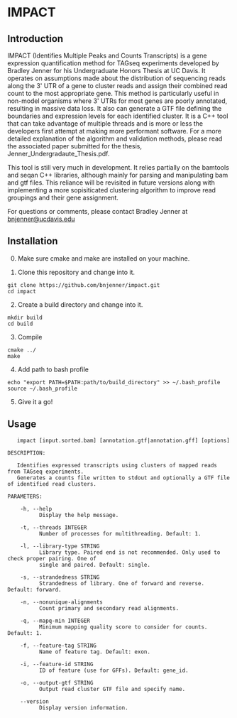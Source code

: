 # IMPACT

## Introduction

IMPACT (Identifies Multiple Peaks and Counts Transcripts) is a gene 
expression quantification method for TAGseq experiments developed 
by Bradley Jenner for his Undergraduate Honors Thesis at UC Davis. 
It operates on assumptions made about the distribution of sequencing reads
along the 3' UTR of a gene to cluster reads and assign their combined 
read count to the most appropriate gene. This method is particularly
useful in non-model organisms where 3' UTRs for most genes are poorly
annotated, resulting in massive data loss. It also can generate a GTF file
defining the boundaries and expression levels for each identified cluster. 
It is a C++ tool that can take advantage of multiple threads and is more or
less the developers first attempt at making more performant software. For
a more detailed explanation of the algorithm and validation methods, 
please read the associated paper submitted for the thesis, Jenner_Undergradaute_Thesis.pdf.


This tool is still very much in development. It relies partially
on the bamtools and seqan C++ libraries, although mainly for parsing
and manipulating bam and gtf files. This reliance will be revisited in
future versions along with implementing a more sopisiticated clustering 
algorithm to improve read groupings and their gene assignment.

For questions or comments, please contact
Bradley Jenner at <bnjenner@ucdavis.edu>

## Installation

0. Make sure cmake and make are installed on your machine.

1. Clone this repository and change into it.
```
git clone https://github.com/bnjenner/impact.git
cd impact
```

2. Create a build directory and change into it.
```
mkdir build
cd build
```

3. Compile
```
cmake ../
make
```

4. Add path to bash profile
```
echo "export PATH=$PATH:path/to/build_directory" >> ~/.bash_profile
source ~/.bash_profile
```
5. Give it a go! 

## Usage
```
   impact [input.sorted.bam] [annotation.gtf|annotation.gff] [options]

DESCRIPTION:
    
   Identifies expressed transcripts using clusters of mapped reads from TAGseq experiments.
   Generates a counts file written to stdout and optionally a GTF file of identified read clusters.

PARAMETERS:

    -h, --help
          Display the help message.

    -t, --threads INTEGER
          Number of processes for multithreading. Default: 1.

    -l, --library-type STRING
          Library type. Paired end is not recommended. Only used to check proper pairing. One of
          single and paired. Default: single.

    -s, --strandedness STRING
          Strandedness of library. One of forward and reverse. Default: forward.

    -n, --nonunique-alignments
          Count primary and secondary read alignments.

    -q, --mapq-min INTEGER
          Minimum mapping quality score to consider for counts. Default: 1.

    -f, --feature-tag STRING
          Name of feature tag. Default: exon.

    -i, --feature-id STRING
          ID of feature (use for GFFs). Default: gene_id.

    -o, --output-gtf STRING
          Output read cluster GTF file and specify name.

    --version
          Display version information.

```
